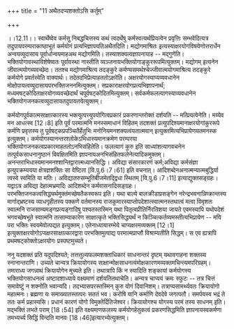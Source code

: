 +++
title = "11 अथैतदप्यशक्तोऽसि कर्तुम्"

+++
  
  
।।12.11।। स्वार्थेष्वेव कर्मसु निबद्धचित्तस्य कथं त्वदर्थेषु
कर्मस्वत्यर्थप्रियत्वेन प्रवृत्तिः सम्भवेदित्यत्र
तदुपायपरम्पराकाष्ठाभूतं कर्मयोगं प्रत्यभिज्ञापयतिअथैतदिति। मद्योगमाश्रितः
इत्यस्याक्षरयोगविषयेणोत्तरार्धेन अन्वयव्युदासाय पूर्वार्धान्वयमाहअथ
मद्योगमिति। तस्याशक्यत्वज्ञापनायाह -- मद्गुणेति।
भक्तियोगावस्थाविशेषेष्वतः पूर्वावस्था नास्तीति
व्यञ्जनायभक्तियोगाङ्कुररूपमित्युक्तम्। मद्योगम् इत्यनेन
जीवात्मयोगव्यवच्छेदः। ततश्च मद्योगमाश्रित्य तदङ्कुरे
कर्मण्यसमर्थश्चेज्जीवात्मयोगमाश्रित्य तदङ्कुरे कर्मयोगे प्रवर्तस्वेति
वाक्यार्थः। तदेतदभिप्रेत्याहततोऽक्षरेति। अक्षरयोगस्याप्यव्यवधानेन
मोक्षोपायत्वव्युदासायपरभक्तिजननमित्युक्तम्।
सप्रकाराक्षरयोगप्रत्यभिज्ञापनार्थं; मध्यमषट्कोदिताक्षरयोगव्यवच्छेदार्थं
चपूर्वषट्कोदितमित्युक्तम्। सर्वकर्मफलत्यागस्याव्यवधानेन
भक्तियोगजनकत्वव्युदासायतदुपायतयेत्युक्तम्।  
  
कर्मयोगपूर्वकात्मसाक्षात्कारस्य भक्त्युत्पत्त्युपयोगित्वप्रकारं
प्रकरणान्तरोक्तं दर्शयति -- मत्प्रियत्वेनेति। मय्येव मन आधत्स्व \[12।8\]
इति पूर्वं परमात्मनि मनस्समाधानं विहितम् तदशक्तं
प्रत्युपदिश्यमानाक्षरयोगांकुररूपे कर्मणि प्रवृत्तस्य तु
पूर्वषट्कप्रपञ्चितैर्हेतुभिः मनोनियमनशक्यत्वंयतात्मवान्
इत्युक्तमित्यभिप्रायेणयतमनस्क इत्युक्तम्।
कर्मयोगस्यानन्तरश्लोकेऽभिधास्यमानक्रमेण परम्परया
भक्तियोगजनकत्वप्रकारमाहततोऽनभिसंहितेति। फलत्यागं कुरु इति
साध्यांशत्यागवचनेन तत्पूर्वकसाधनानुष्ठानं विवक्षितमिति
ज्ञापनायअनभिसंहितफलेनेत्यादिकमुक्तम्।
अनन्तराभिधास्यमानमनश्शान्तिद्वारात्मध्यानसिद्धिः। अविद्या संसारकारणं
कर्म;अविद्या कर्मसंज्ञा इत्युपक्रम्ययया क्षेत्रज्ञशक्तिः सा वेष्टिता
\[वि.पु.6।7।61\] इति वचनात्। आदिशब्देनअनात्मन्यात्मबुद्धिर्या त्वस्वे
स्वमिति या मतिः। अविद्यातरुसम्भूतिबीजमेतद्द्विधा स्थितम्
\[वि.पु.6।7।11\] इत्याद्युक्तसङ्ग्रहः। यद्वाऽत्र अविद्या देहात्मभ्रमादिः
आदिशब्देन कर्मवासनादिसङ्ग्रहः।
परभक्तिजनकत्वसिद्ध्यर्थमुक्तंमच्छेषतैकस्वरूप इति। यथा बाल्ये
बालक्रीडाप्रसङ्गेन नरेन्द्रभवनान्निष्क्रान्तस्य मार्गाद्भ्रष्टस्य
व्याधगृहीतस्य पक्कणे वर्तमानस्य राजकुमारस्याप्तोपदेशात्स्वात्मनस्तथात्वं
मत्वा विमृशतः स्वात्मनि राजसाम्यमङ्गप्रत्यङ्गादिषु पश्यतस्तस्मिन् यथा
पितृत्वप्रीतिर्निरतिशया जायते एवमस्यापि यथोपदेशं भगवच्छेषभूते स्वात्मनि
तत्साम्याकारेण साक्षात्कृते भक्तिसिद्ध्यर्थं न
किञ्चित्कर्तव्यमस्तीत्यभिप्रायेण -- मयि परा भक्तिः स्वयमेवोत्पद्यत
इत्युक्तम्। एतेनाध्यायारम्भेये चाप्यक्षरमव्यक्तम् \[12।1\]
इत्युक्ताक्षरयोगोऽप्यक्षरसाक्षात्कारद्वारा परभक्तिमुत्पाद्य
परमात्मप्राप्तौ विश्राम्यतीति सिद्धम्। स एव ह्यत्रापि
प्रथमषट्कोक्तोऽक्षरयोगः प्रस्पष्टमुच्यते।  
  
ननु यदशक्तं प्रति यदुपदिश्यते; तत्तत्तुल्यफलमशक्ताधिकारं साधनान्तरं
दृष्टम् यथावगाहना शक्तस्य स्नानान्तराणि। उच्यते चान्यत्र क्रियायोगस्य
साक्षान्मोक्षसाधनत्वंमोक्षकारणमव्यक्तमचिन्त्यमपरिग्रहम्। तमाराध्य
जगन्नाथं क्रियायोगेन मुच्यते इति। तथात्रापि किं न स्यादिति शङ्कायां
कर्मयोगस्य भक्तियोगसाधनत्वं अष्टादशाध्याये वक्ष्यमाणं दर्शयतितथाचेति।
अन्यत्र चाप्ययं क्रमः स्फुटः -- तत्र चित्तं समावेष्टुं न शक्नोति
भवान्यदि। तदभ्यासपरस्तस्मिन् कुरु योगं दिवानिशम्। तत्राप्यसामर्थ्यवतः
क्रियायोगो महात्मनः। ब्रह्मणा यः समाख्यातस्तत्परः सततं भव। करोषि यानि
कर्माणि देवदेवे जगत्पतौ। समर्पयस्व भद्रं ते ततः कर्म प्रहास्यसि। प्रधानं
कारणं योगो विमुक्तेर्दितिजेश्वर। क्रियायोगश्च योगस्य परमं तस्य साधनम्
इति। मद्भक्तिं लभते पराम् \[18।54\] इति वक्ष्यमाणफलस्य कर्मयोगहेतुकत्वं
प्रकरणसिद्धमिति ज्ञापनायस्वकर्मणा तमभ्यर्च्य सिद्धिं विन्दति मानवः
\[18।46\]इत्यारभ्येत्युक्तम्।  
  
